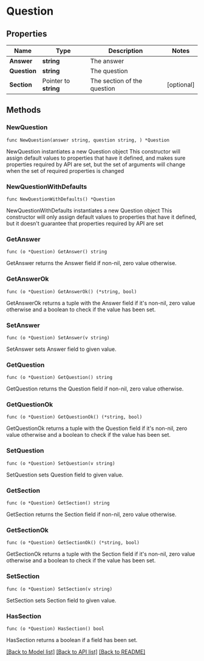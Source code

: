 # Question

## Properties

Name | Type | Description | Notes
------------ | ------------- | ------------- | -------------
**Answer** | **string** | The answer | 
**Question** | **string** | The question | 
**Section** | Pointer to **string** | The section of the question | [optional] 

## Methods

### NewQuestion

`func NewQuestion(answer string, question string, ) *Question`

NewQuestion instantiates a new Question object
This constructor will assign default values to properties that have it defined,
and makes sure properties required by API are set, but the set of arguments
will change when the set of required properties is changed

### NewQuestionWithDefaults

`func NewQuestionWithDefaults() *Question`

NewQuestionWithDefaults instantiates a new Question object
This constructor will only assign default values to properties that have it defined,
but it doesn't guarantee that properties required by API are set

### GetAnswer

`func (o *Question) GetAnswer() string`

GetAnswer returns the Answer field if non-nil, zero value otherwise.

### GetAnswerOk

`func (o *Question) GetAnswerOk() (*string, bool)`

GetAnswerOk returns a tuple with the Answer field if it's non-nil, zero value otherwise
and a boolean to check if the value has been set.

### SetAnswer

`func (o *Question) SetAnswer(v string)`

SetAnswer sets Answer field to given value.


### GetQuestion

`func (o *Question) GetQuestion() string`

GetQuestion returns the Question field if non-nil, zero value otherwise.

### GetQuestionOk

`func (o *Question) GetQuestionOk() (*string, bool)`

GetQuestionOk returns a tuple with the Question field if it's non-nil, zero value otherwise
and a boolean to check if the value has been set.

### SetQuestion

`func (o *Question) SetQuestion(v string)`

SetQuestion sets Question field to given value.


### GetSection

`func (o *Question) GetSection() string`

GetSection returns the Section field if non-nil, zero value otherwise.

### GetSectionOk

`func (o *Question) GetSectionOk() (*string, bool)`

GetSectionOk returns a tuple with the Section field if it's non-nil, zero value otherwise
and a boolean to check if the value has been set.

### SetSection

`func (o *Question) SetSection(v string)`

SetSection sets Section field to given value.

### HasSection

`func (o *Question) HasSection() bool`

HasSection returns a boolean if a field has been set.


[[Back to Model list]](../README.md#documentation-for-models) [[Back to API list]](../README.md#documentation-for-api-endpoints) [[Back to README]](../README.md)


